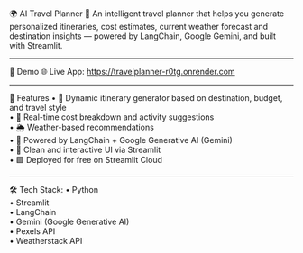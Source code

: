 🌍 AI Travel Planner 🧳
An intelligent travel planner that helps you generate personalized itineraries, cost estimates, current weather forecast and destination insights — powered by LangChain, Google Gemini, and built with Streamlit.


---

🚀 Demo
🌐 Live App: https://travelplanner-r0tg.onrender.com

---


🚀 Features
• 📄 Dynamic itinerary generator based on destination, budget, and travel style  
• 💸 Real-time cost breakdown and activity suggestions  
• 🌦️ Weather-based recommendations  
• 🧠 Powered by LangChain + Google Generative AI (Gemini)  
• 🎯 Clean and interactive UI via Streamlit  
• 🟩 Deployed for free on Streamlit Cloud  

---

🛠 Tech Stack:
•  Python  
•  Streamlit  
•  LangChain  
•  Gemini (Google Generative AI)  
•  Pexels API  
•  Weatherstack API  


